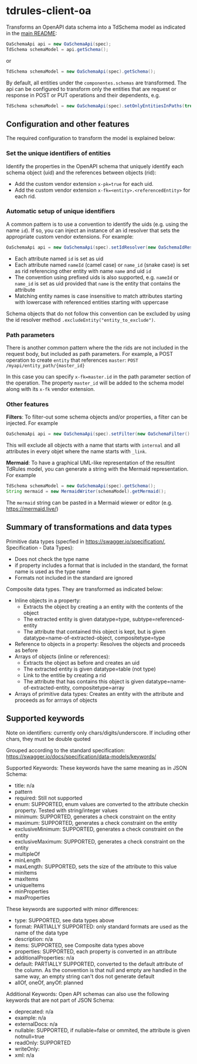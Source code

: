 # tdrules-client-oa

Transforms an OpenAPI data schema into a TdSchema model as indicated in the [main README](../README.md):

```Java
OaSchemaApi api = new OaSchemaApi(spec);
TdSchema schemaModel = api.getSchema();
```

or

```Java
TdSchema schemaModel = new OaSchemaApi(spec).getSchema();
```

By default, all entities under the `componentes.schemas` are transformed.
The api can be configured to transform only the entities that are request or response in POST or PUT operations and their dependents, e.g.

```Java
TdSchema schemaModel = new OaSchemaApi(spec).setOnlyEntitiesInPaths(true).getSchema();
```

## Configuration and other features

The required configuration to transform the model is explained below:

### Set the unique identifiers of entities

Identify the properties in the OpenAPI schema that uniquely identify each schema object (uid) and the references between objects (rid):
- Add the custom vendor extension `x-pk=true` for each uid.
- Add the custom vendor extension `x-fk=<entity>.<referencedEntity>` for each rid.

### Automatic setup of unique identifiers

A common pattern is to use a convention to identify the uids (e.g. using the name `id`). If so, you can inject an instance of an id resolver
that sets the appropriate custom vendor extensions. For example:

```Java
OaSchemaApi api = new OaSchemaApi(spec).setIdResolver(new OaSchemaIdResolver().setIdName("id"));
```

- Each attribute named `id` is set as uid
- Each attribute named `nameId` (camel case) or `name_id` (snake case) is set as rid referencing other entity with name `name` and uid `id`
- The convention using prefixed uids is also supported, e.g. `nameId` or `name_id` is set as uid provided that `name` is the entity that contains the attribute
- Matching entity names is case insensitive to match attributes starting with lowercase with referenced entities starting with uppercase

Schema objects that do not follow this convention can be excluded by using the id resolver method `.excludeEntity("entity_to_exclude")`.

### Path parameters

There is another common pattern where the the rids are not included in the request body, but included as path parameters. 
For example, a POST operation to create `entity` that references `master`: `POST /myapi/entity_path/{master_id}`

In this case you can specify `x-fk=master.id` in the path parameter section of the operation.
The property `master_id` will be added to the schema model along with its `x-fk` vendor extension.

### Other features

**Filters**: To filter-out some schema objects and/or properties, a filter can be injected. For example

```Java
OaSchemaApi api = new OaSchemaApi(spec).setFilter(new OaSchemaFilter().add("internal*", "*").add("*", "_link*"));
```

This will exclude all objects with a name that starts with `internal` and all attributes in every objet where the name starts with `_link`.

**Mermaid**: To have a graphical UML-like representation of the resultint TdRules model, you can generate a string with the Mermaid representation. For example
```Java
TdSchema schemaModel = new OaSchemaApi(spec).getSchema();
String mermaid = new MermaidWriter(schemaModel).getMermaid();
```

The `mermaid` string can be pasted in a Mermaid wiewer or editor (e.g. https://mermaid.live/)

## Summary of transformations and data types

Primitive data types (specfied in https://swagger.io/specification/, Specification - Data Types):

- Does not check the type name
- if property includes a format that is included in the standard, the format name is used as the type name
- Formats not included in the standard are ignored

Composite data types. They are transformed as indicated below:

- Inline objects in a property:
  - Extracts the object by creating a an entity with the contents of the object
  - The extracted entity is given datatype=type, subtype=referenced-entity
  - The attribute that contained this object is kept, but is given datatype=name-of-extracted-object, compositetype=type
- Reference to objects in a property: Resolves the objects and proceeds as before
- Arrays of objects (inline or references): 
  - Extracts the object as before and creates an uid
  - The extracted entity is given datatype=table (not type)
  - Link to the entitie by creating a rid
  - The attribute that has contains this object is given datatype=name-of-extracted-entity, compositetype=array
- Arrays of primitive data types: Creates an entity with the attribute and proceeds as for arrrays of objects
  
## Supported keywords

Note on identifiers: currently only chars/digits/underscore. If including other chars, they must be double quoted

Grouped according to the standard specification:
https://swagger.io/docs/specification/data-models/keywords/

Supported Keywords: These keywords have the same meaning as in JSON Schema:

- title: n/a
- pattern
- required: Still not supported
- enum: SUPPORTED, enum values are converted to the attribute checkin property. Tested with string/integer values
- minimum: SUPPORTED, generates a check constraint on the entity
- maximum: SUPPORTED, generates a check constraint on the entity
- exclusiveMinimum: SUPPORTED, generates a check constraint on the entity
- exclusiveMaximum: SUPPORTED, generates a check constraint on the entity
- multipleOf
- minLength
- maxLength: SUPPORTED, sets the size of the attribute to this value
- minItems
- maxItems
- uniqueItems
- minProperties
- maxProperties

These keywords are supported with minor differences:

- type: SUPPORTED, see data types above
- format: PARTIALLY SUPPORTED: only standard formats are used as the name of the data type
- description: n/a
- items: SUPPORTED, see Composite data types above
- properties: SUPPORTED, each property is converted in an attribute
- additionalProperties: n/a
- default: PARTIALLY SUPPORTED, converted to the default attribute of the column.
  As the convention is that null and empty are handled in the same way, an empty string can't dos not generate default
- allOf, oneOf, anyOf: planned

Additional Keywords: Open API schemas can also use the following keywords that are not part of JSON Schema:

- deprecated: n/a
- example: n/a
- externalDocs: n/a
- nullable: SUPPORTED, if nullable=false or ommited, the attribute is given notnull=true
- readOnly: SUPPORTED
- writeOnly:
- xml: n/a

